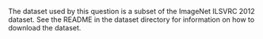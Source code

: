The dataset used by this question is a subset of the ImageNet ILSVRC 2012 dataset. See the README in the dataset directory for information on how to download the dataset.